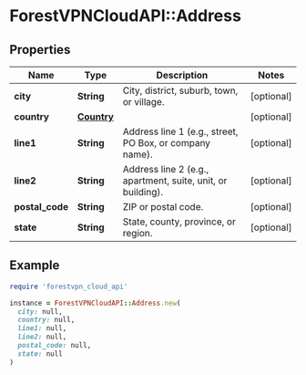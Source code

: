 # ForestVPNCloudAPI::Address

## Properties

| Name | Type | Description | Notes |
| ---- | ---- | ----------- | ----- |
| **city** | **String** | City, district, suburb, town, or village. | [optional] |
| **country** | [**Country**](Country.md) |  | [optional] |
| **line1** | **String** | Address line 1 (e.g., street, PO Box, or company name). | [optional] |
| **line2** | **String** | Address line 2 (e.g., apartment, suite, unit, or building). | [optional] |
| **postal_code** | **String** | ZIP or postal code. | [optional] |
| **state** | **String** | State, county, province, or region. | [optional] |

## Example

```ruby
require 'forestvpn_cloud_api'

instance = ForestVPNCloudAPI::Address.new(
  city: null,
  country: null,
  line1: null,
  line2: null,
  postal_code: null,
  state: null
)
```

